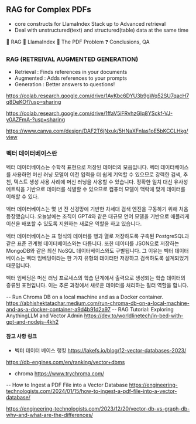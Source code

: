 ## RAG for Complex PDFs

* core constructs for LlamaIndex Stack up to Advanced retrieval 
* Deal with unstructured(text) and structured(table) data at the same time

🙋 RAG
🦙 LlamaIndex
📄 The PDF Problem
❓ Conclusions, QA

### RAG (RETREIVAL AUGMENTED GENERATION)
* Retrieval : Finds references in your documents
* Augmented : Adds references to your prompts
* Generation : Better answers to questions!


https://colab.research.google.com/drive/1AyKbc6DYU3b9gWq52SU7qacH7q8DeKOf?usp=sharing

https://colab.research.google.com/drive/1ffaV5iFRvhzGIq8YSckf-VJ-y0AZFmA-?usp=sharing

https://www.canva.com/design/DAF2T6jNxuk/5HNaXFnIas1oE5bKCCLHkg/view

### 벡터 데이터베이스란
벡터 데이터베이스는 수학적 표현으로 저장된 데이터의 모음입니다. 벡터 데이터베이스를 사용하면 머신 러닝 모델이 이전 입력을 더 쉽게 기억할 수 있으므로 강력한 검색, 추천, 텍스트 생성 사용 사례에 머신 러닝을 사용할 수 있습니다. 정확한 일치 대신 유사성 메트릭을 기반으로 데이터를 식별할 수 있으므로 컴퓨터 모델이 맥락에 맞게 데이터를 이해할 수 있다.

벡터 데이터베이스는 몇 년 전 신경망에 기반한 차세대 검색 엔진을 구동하기 위해 처음 등장했습니다. 오늘날에는 조직이 GPT4와 같은 대규모 언어 모델을 기반으로 애플리케이션을 배포할 수 있도록 지원하는 새로운 역할을 하고 있습니다.

벡터 데이터베이스는 표 형식의 데이터를 행과 열로 저장하도록 구축된 PostgreSQL과 같은 표준 관계형 데이터베이스와는 다릅니다. 또한 데이터를 JSON으로 저장하는 MongoDB와 같은 최신 NoSQL 데이터베이스와도 구별됩니다. 그 이유는 벡터 데이터베이스는 벡터 임베딩이라는 한 가지 유형의 데이터만 저장하고 검색하도록 설계되었기 때문입니다.

벡터 임베딩은 머신 러닝 프로세스의 학습 단계에서 출력으로 생성되는 학습 데이터의 증류된 표현입니다. 이는 추론 과정에서 새로운 데이터를 처리하는 필터 역할을 합니다.


-- Run Chroma DB on a local machine and as a Docker container.
https://abhishektatachar.medium.com/run-chroma-db-on-a-local-machine-and-as-a-docker-container-a9d4b91d2a97
-- RAG Tutorial: Exploring AnythingLLM and Vector Admin
https://dev.to/worldlinetech/in-bed-with-gpt-and-nodejs-4kh2

#### 참고 사항 링크 
- 벡터 데이터 베이스 랭킹
https://lakefs.io/blog/12-vector-databases-2023/

https://db-engines.com/en/ranking/vector+dbms
- chroma 
 https://www.trychroma.com/
 
 -- How to Ingest a PDF File into a Vector Database
 https://engineering-technologists.com/2024/01/15/how-to-ingest-a-pdf-file-into-a-vector-database/
 
 
 https://engineering-technologists.com/2023/12/20/vector-db-vs-graph-db-why-and-what-are-the-differences/